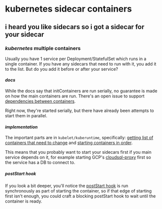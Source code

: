 # kubernetes sidecar containers

## i heard you like sidecars so i got a sidecar for your sidecar


### _kubernetes_ multiple containers

Usually you have 1 service per Deployment/StatefulSet
which runs in a single container.
If you have any sidecars that need to run with it,
you add it to the list.
But do you add it before or after your service?

#### _docs_

While the docs say that initContainers are run serially,
no guarantee is made on how the main containers are run.
There's an open issue to support [dependencies between containers](https://github.com/kubernetes/kubernetes/issues/65502).

Right now, they're started serially,
but there have already been attempts to start them in parallel.

#### _implementation_

The important parts are in `kubelet/kuberuntime`,
specifically:
[getting list of containers that need to change](https://github.com/kubernetes/kubernetes/blob/edb0a72cff0e43bab72a02cada8486d562ee1cd5/pkg/kubelet/kuberuntime/kuberuntime_manager.go#L635)
and
[starting containers in order](https://github.com/kubernetes/kubernetes/blob/edb0a72cff0e43bab72a02cada8486d562ee1cd5/pkg/kubelet/kuberuntime/kuberuntime_manager.go#L927-L930).

This means that you probably want to start your sidecars first if you main service depends on it,
for example starting GCP's [cloudsql-proxy](https://github.com/GoogleCloudPlatform/cloudsql-proxy)
first so the service has a DB to connect to.

##### _postStart_ hook

If you look a bit deeper, you'll notice the
[postStart hook](https://github.com/kubernetes/kubernetes/blob/edb0a72cff0e43bab72a02cada8486d562ee1cd5/pkg/kubelet/kuberuntime/kuberuntime_container.go#L275)
is run synchronously as part of starting the container,
so if that edge of starting first isn't enough,
you could craft a blocking postStart hook to wait until the container is ready.
